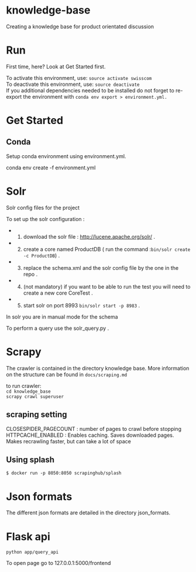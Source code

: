 # knowledge-base
Creating a knowledge base for product orientated discussion

# Run

First time, here? Look at Get Started first.

To activate this environment, use: `source activate swisscom`  
To deactivate this environment, use: `source deactivate`  
If you additional dependencies needed to be installed do not forget to re-export the environment with `conda env export > environment.yml.`

# Get Started

## Conda

Setup conda environment using environment.yml.

conda env create -f environment.yml


# Solr
Solr config files for the project

To set up the solr configuration : 
- 1) download the solr file : http://lucene.apache.org/solr/ . 
- 2) create a core named ProductDB ( run the command :`bin/solr create -c ProductDB`) . 
- 3) replace the schema.xml and the solr config file by the one in the repo . 
- 4) (not mandatory) if you want to be able to run the test you will need to create a new core CoreTest . 
- 5) start solr on port 8993 `bin/solr start -p 8983` . 

In solr you are in manual mode for the schema   

To perform a query use the solr_query.py . 

# Scrapy

The crawler is contained in the directory knowledge base. More information on the structure can be found in `docs/scraping.md`

to run crawler:  
`cd knowledge_base`  
`scrapy crawl superuser`

## scraping setting

CLOSESPIDER_PAGECOUNT : number of pages to crawl before stopping  
HTTPCACHE_ENABLED : Enables caching. Saves downloaded pages. Makes recrawling faster, but can take a lot of space

## Using splash

`$ docker run -p 8050:8050 scrapinghub/splash`



# Json formats

The different json formats are detailed in the directory json_formats.

# Flask api

`python app/query_api`

To open page go to 127.0.0.1:5000/frontend
